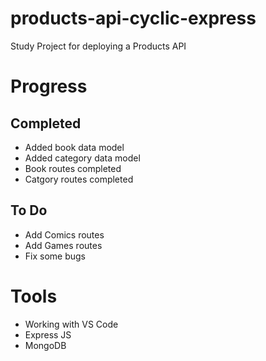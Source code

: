 # products-api-cyclic-express

Study Project for deploying a Products API

# Progress

## Completed

- Added book data model
- Added category data model
- Book routes completed
- Catgory routes completed

## To Do

- Add Comics routes
- Add Games routes
- Fix some bugs

# Tools

- Working with VS Code
- Express JS
- MongoDB
